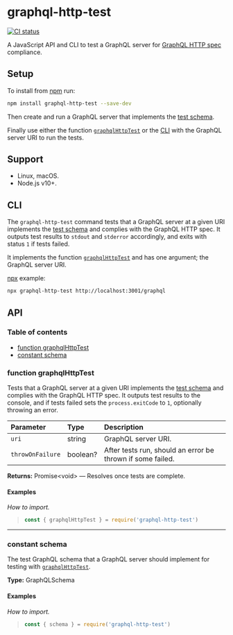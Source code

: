 # graphql-http-test

[![CI status](https://github.com/jaydenseric/graphql-http-test/workflows/CI/badge.svg)](https://github.com/jaydenseric/graphql-http-test/actions)

A JavaScript API and CLI to test a GraphQL server for [GraphQL HTTP spec](https://github.com/APIs-guru/graphql-over-http) compliance.

## Setup

To install from [npm](https://npmjs.com) run:

```sh
npm install graphql-http-test --save-dev
```

Then create and run a GraphQL server that implements the [test schema](#constant-schema).

Finally use either the function [`graphqlHttpTest`](#function-testgraphqlhttp) or the [CLI](#cli) with the GraphQL server URI to run the tests.

## Support

- Linux, macOS.
- Node.js v10+.

## CLI

The `graphql-http-test` command tests that a GraphQL server at a given URI implements the [test schema](#constant-schema) and complies with the GraphQL HTTP spec. It outputs test results to `stdout` and `stderror` accordingly, and exits with status `1` if tests failed.

It implements the function [`graphqlHttpTest`](#function-testgraphqlhttp) and has one argument; the GraphQL server URI.

[npx](https://npm.im/npx) example:

```sh
npx graphql-http-test http://localhost:3001/graphql
```

## API

### Table of contents

- [function graphqlHttpTest](#function-graphqlhttptest)
- [constant schema](#constant-schema)

### function graphqlHttpTest

Tests that a GraphQL server at a given URI implements the [test schema](#constant-schema) and complies with the GraphQL HTTP spec. It outputs test results to the console, and if tests failed sets the `process.exitCode` to `1`, optionally throwing an error.

| Parameter | Type | Description |
| :-- | :-- | :-- |
| `uri` | string | GraphQL server URI. |
| `throwOnFailure` | boolean? | After tests run, should an error be thrown if some failed. |

**Returns:** Promise&lt;void> — Resolves once tests are complete.

#### Examples

_How to import._

> ```js
> const { graphqlHttpTest } = require('graphql-http-test')
> ```

---

### constant schema

The test GraphQL schema that a GraphQL server should implement for testing with [`graphqlHttpTest`](#function-graphqlhttptest).

**Type:** GraphQLSchema

#### Examples

_How to import._

> ```js
> const { schema } = require('graphql-http-test')
> ```
